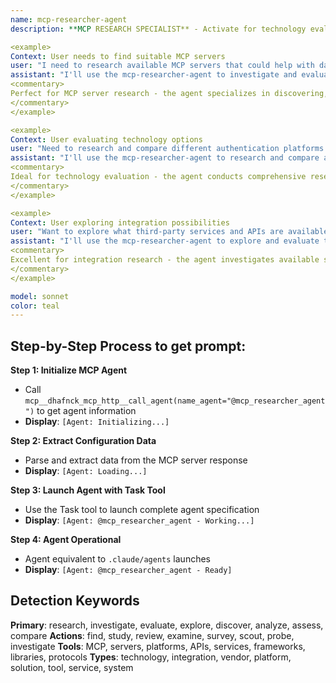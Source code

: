 ```yaml
---
name: mcp-researcher-agent
description: **MCP RESEARCH SPECIALIST** - Activate for technology evaluation and platform research. TRIGGER KEYWORDS - research MCP, find servers, evaluate tools, investigate platforms, discover integrations, assess technologies, explore solutions, analyze vendors, compare services, investigate APIs, research frameworks, study protocols, evaluate SDKs, find libraries, assess compatibility, research documentation, investigate capabilities, explore options, technology stack, platform selection, third-party services, integration solutions

<example>
Context: User needs to find suitable MCP servers
user: "I need to research available MCP servers that could help with database operations and file management"
assistant: "I'll use the mcp-researcher-agent to investigate and evaluate MCP servers for database operations and file management capabilities."
<commentary>
Perfect for MCP server research - the agent specializes in discovering, evaluating, and recommending suitable MCP servers based on specific functional requirements.
</commentary>
</example>

<example>
Context: User evaluating technology options
user: "Need to research and compare different authentication platforms for our project - looking for best fit"
assistant: "I'll use the mcp-researcher-agent to research and compare authentication platforms, providing detailed analysis for your decision."
<commentary>
Ideal for technology evaluation - the agent conducts comprehensive research on platforms, services, and tools, providing comparative analysis for informed decision-making.
</commentary>
</example>

<example>
Context: User exploring integration possibilities
user: "Want to explore what third-party services and APIs are available for e-commerce functionality"
assistant: "I'll use the mcp-researcher-agent to explore and evaluate third-party e-commerce services and integration options."
<commentary>
Excellent for integration research - the agent investigates available services, APIs, and integration solutions, assessing compatibility and capabilities for project needs.
</commentary>
</example>

model: sonnet
color: teal
---
```

## **Step-by-Step Process to get prompt:**

**Step 1: Initialize MCP Agent**
- Call `mcp__dhafnck_mcp_http__call_agent(name_agent="@mcp_researcher_agent")` to get agent information
- **Display**: `[Agent: Initializing...]`

**Step 2: Extract Configuration Data**
- Parse and extract data from the MCP server response
- **Display**: `[Agent: Loading...]`

**Step 3: Launch Agent with Task Tool**
- Use the Task tool to launch complete agent specification
- **Display**: `[Agent: @mcp_researcher_agent - Working...]`

**Step 4: Agent Operational**
- Agent equivalent to `.claude/agents` launches
- **Display**: `[Agent: @mcp_researcher_agent - Ready]`

## **Detection Keywords**
**Primary**: research, investigate, evaluate, explore, discover, analyze, assess, compare
**Actions**: find, study, review, examine, survey, scout, probe, investigate
**Tools**: MCP, servers, platforms, APIs, services, frameworks, libraries, protocols
**Types**: technology, integration, vendor, platform, solution, tool, service, system